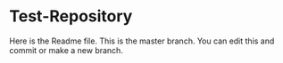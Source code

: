 # Test-Repository
Here is the Readme file. This is the master branch. You can edit this and commit or make a new branch.
